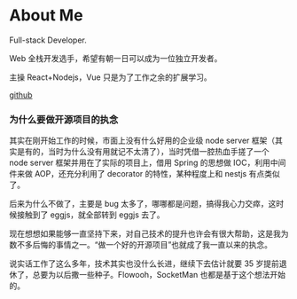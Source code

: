 # About Me

Full-stack Developer.

Web 全栈开发选手，希望有朝一日可以成为一位独立开发者。

主操 React+Nodejs，Vue 只是为了工作之余的扩展学习。

[github](https://www.github.com/iHeyTang)

### 为什么要做开源项目的执念

其实在刚开始工作的时候，市面上没有什么好用的企业级 node server 框架（其实是有的，当时为什么没有用就记不太清了），当时凭借一腔热血手搓了一个 node server 框架并用在了实际的项目上，借用 Spring 的思想做 IOC，利用中间件来做 AOP，还充分利用了 decorator 的特性，某种程度上和 nestjs 有点类似了。

后来为什么不做了，主要是 bug 太多了，哪哪都是问题，搞得我心力交瘁，这时候接触到了 eggjs，就全部转到 eggjs 去了。

现在想想如果能够一直坚持下来，对自己技术的提升也许会有很大帮助，这是我为数不多后悔的事情之一。“做一个好的开源项目”也就成了我一直以来的执念。

说实话工作了这么多年，技术其实也没什么长进，继续下去估计就要 35 岁提前退休了，总要为以后撒一些种子。Flowooh，SocketMan 也都是基于这个想法开始的。
